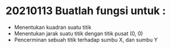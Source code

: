 # 20210113 Buatlah fungsi untuk :
- Menentukan kuadran suatu titik
- Menentukan jarak suatu titik dengan titik pusat (0, 0)
- Pencerminan sebuah titik terhadap sumbu X, dan sumbu Y

